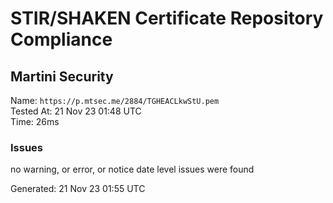 # STIR/SHAKEN Certificate Repository Compliance

## Martini Security

Name: `https://p.mtsec.me/2884/TGHEACLkwStU.pem`\
Tested At: 21 Nov 23 01:48 UTC\
Time: 26ms

### Issues

no warning, or error, or notice date level issues were found

Generated: 21 Nov 23 01:55 UTC